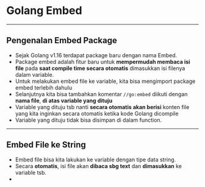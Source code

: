 # Golang Embed

---

## Pengenalan Embed Package
- Sejak Golang v1.16 terdapat package baru dengan nama Embed.
- Package embed adalah fitur baru untuk **mempermudah membaca isi file** pada **saat compile time secara otomatis** dimasukkan isi filenya dalam variable.
- Untuk melakukan embed file ke variable, kita bisa mengimport package embed terlebih dahulu
- Selanjutnya kita bisa tambahkan komentar `//go:embed` diikuti dengan **nama file**, **di atas variable yang dituju**
- Variable yang dituju tsb nanti **secara otomatis akan berisi** konten file yang kita inginkan secara otomatis ketika kode Golang dicompile
- Variable yang dituju tidak bisa disimpan di dalam function.

---

## Embed File ke String
- Embed file bisa kita lakukan ke variable dengan tipe data string.
- Secara **otomatis**, isi file akan **dibaca sbg text** dan **dimasukkan** ke variable tsb.
- 
